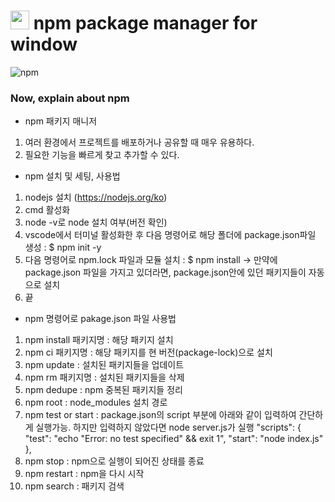 <h1><img src="https://em-content.zobj.net/thumbs/160/microsoft/319/star_2b50.png" height="30px"/> npm package manager for window</h1>

![npm](https://img.shields.io/badge/npm-efefef?style=for-the-badge&logo=npm&logoColor=f3212d)

<h3> Now, explain about npm </h3>

* npm 패키지 매니저
1. 여러 환경에서 프로젝트를 배포하거나 공유할 때 매우 유용하다.
2. 필요한 기능을 빠르게 찾고 추가할 수 있다.

* npm 설치 및 세팅, 사용법
1. nodejs 설치 (https://nodejs.org/ko)
2. cmd 활성화
3. node -v로 node 설치 여부(버전 확인)
4. vscode에서 터미널 활성화한 후 다음 명령어로 해당 폴더에 package.json파일 생성 : $ npm init -y
5. 다음 명령어로 npm.lock 파일과 모듈 설치 : $ npm install
-> 만약에 package.json 파일을 가지고 있더라면, package.json안에 있던 패키지들이 자동으로 설치
6. 끝

* npm 명령어로 pakage.json 파일 사용법
1. npm install 패키지명 : 해당 패키지 설치
2. npm ci 패키지명 : 해당 패키지를 현 버전(package-lock)으로 설치
3. npm update : 설치된 패키지들을 업데이트
4. npm rm 패키지명 : 설치된 패키지들을 삭제
5. npm dedupe : npm 중복된 패키지들 정리
6. npm root : node_modules 설치 경로
7. npm test or start : package.json의 script 부분에 아래와 같이 입력하여 간단하게 실행가능. 하지만 입력하지 않았다면 node server.js가 실행
    "scripts": {
        "test": "echo \"Error: no test specified\" && exit 1",
        "start": "node index.js"
    },
8. npm stop : npm으로 실행이 되어진 상태를 종료
9. npm restart : npm을 다시 시작
10. npm search : 패키지 검색
